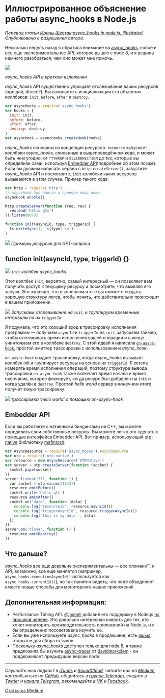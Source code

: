 # Иллюстрированное объяснение работы async_hooks в Node.js

*Перевод статьи [Ирины Шестак](https://medium.com/@_lrlna?source=post_header_lockup):[async_hooks in node.js, illustrated](https://medium.com/the-node-js-collection/async-hooks-in-node-js-illustrated-b7ce1344111f). Опубликовано с разрешения автора.*

Несколько недель назад я обратила внимание на [async_hooks](http://devdocs.io/node/async_hooks), новое и все еще экспериментальное API, которое вышло с node 8, и я решила немного разобраться, чем оно может мне помочь.

![](https://cdn-images-1.medium.com/max/2000/1*WvQ_cZPu8DaHTx2StbpPTA.jpeg)

*async_hooks API в кратком изложении*

*async_hooks* API существенно упрощает отслеживание ваших ресурсов (прощай, dtrace?). Вы начинаете с инициализации его объектом коллбэков: `init`, `before`, `after` и `destroy`.

```javascript
var asyncHooks = require('async_hooks')
var hooks = {
  init: init,
  before: before, 
  after: after,
  destroy: destroy
}
var asyncHook = asyncHooks.createHook(hooks)
```

*async_hooks* основаны на концепции ресурсов. `resource` запускает коллбэки *async_hooks*, описанные в вышепреведённом коде, и может быть чем угодно: от `TTYWRAP` и `SSLCONNECTION` до тех, которые вы определили сами, используя [Embedder API](https://nodejs.org/api/async_hooks.html#async_hooks_javascript_embedder_api)(подробнее об этом позже). Если вы должны написать сервер с `http.createServer()`, запустите *async_hooks* API и посмотрите, `init` коллбеки каких ресурсов вызываются в этом случае. Пример такого кода:

```javascript
var http = require('http')
// asyncHook был описан в примере кода выше
asyncHook.enable()

http.createServer(function (req, res) {
  res.end('hello qts')
}).listen(8079)

function init(asyncId, type, triggerId) {
  fs.writeSync(1, `${type} \n`)
}
```

![](https://cdn-images-1.medium.com/max/2000/1*ObGpUcFpGwbTR3naPODtqg.gif)
*Примеры ресурсов для GET-запроса*


## function init(asyncId, type, triggerId) {}

![](https://cdn-images-1.medium.com/max/2000/1*RpvWsEE-O7_8BgEA6ezIdA.jpeg)
*`init` коллбек async_hooks*

Этот коллбек `init`, вероятно, самый интересный — он позволяет вам получить доступ к текущему ресурсу и посмотреть, что вызвало его запуск. Это означает, что в конечном итоге вы сможете создать хорошую структуру логов, чтобы понять, что действительно происходит в вашем приложении.

![](https://cdn-images-1.medium.com/max/1200/1*5wZTATIQvOXIebSR9MPRAg.jpeg)
*Запускаем отслеживание на `init`, и группируем временные интервалы по их `triggerId`*

Я подумала, что это хороший вход в трассировку исполнения программы — получаем `asyncId` и `triggerId` на `init`, запускаем таймер, чтобы отслеживать время исполнения вашей операции и в конце уничтожаем его в коллбеке `destroy`. С этой идеей я написала [`on-async-hook`](https://github.com/lrlna/on-async-hook), простой эмиттер трассировки с использованием *async_hook*.

`on-async-hook` создает трассировку, когда *async_hooks* вызывает коллбек init и группирует ресурсы на основе их `triggerId`. Я хотела измерять время исполнения операций, поэтому структура вывода трассировки `on-async-hook` также включает время начала и время окончания, которое фиксирует, когда ресурс был добавлен на `init` и когда удалён в `destroy`. Простой *hello world* сервер в конечном итоге получит такую трассировку:

![](https://cdn-images-1.medium.com/max/1600/1*NaukfvJ4LfQD-7_sJjXJdg.gif)
*трассировка ‘hello world’ с помощью on-async-hook*

## Embedder API

Если вы работаете с нативными биндингами на C++, вы можете определить свои собственные ресурсы. Вы можете легко это сделать с помощью интерфейса Embedder API. Вот пример, использующий [utp-native](https://github.com/mafintosh/utp-native) библиотеку [mafintosh](https://twitter.com/mafintosh):

```javascript
var AsyncResource = require('async_hooks').AsyncResource
var utp = require('utp-native')
var resource = new AsyncResource('UTPNative')
var server = utp.createServer(function (socket) {
  socket.pipe(socket)
})
server.listen(1337, function () {
  var socket = utp.connect(1337)
  resource.emitBefore()
  socket.write('hello qts')
  resource.emitAfter()
  socket.on('data', function (data) {
    console.log('resourceId', resource.asyncId())
    console.log('triggerAsyncId', resource.triggerAsyncId())
    console.log('this is my data ', data)
  })
})
server.on('close', function () {
  resource.emitDestroy()
})
```

## Что дальше?

*async_hooks* все еще довольно экспериментальны — все сломано™, и API, возможно, все еще меняется (например, `async_hooks.executionAsyncId()` используется как `async_hooks.currentId()`), но так приятно видеть, что node объединяет вместе новые способы для мониторинга наших приложений.

## Дополнительная информация:

* Performance Timing API. [@jasnell](https://twitter.com/jasnell) добавил его поддержку в Node.js [на прошлой неделе](https://medium.com/the-node-js-collection/async-hooks-in-node-js-illustrated-b7ce1344111f). Это довольно интересная новость для тех, кто хочет мониторить производительность приложений на Node.js, и я бы определенно посоветовала изучить её.
* Если вы уже используете *async_hooks* в продакшене, есть [ишью](https://github.com/nodejs/node/issues/14794), открытое для сбора отзывов.
* Поскольку *async_hooks* доступен только для node 8, я также предложила бы изучить [async-tracer](http://github.com/davidmarkclements/async-tracer) от  [davidmarkclem](https://twitter.com/davidmarkclem) - он поддерживает предыдущие версии node.

---

*Слушайте наш подкаст в [iTunes](https://itunes.apple.com/ru/podcast/девшахта/id1226773343) и [SoundCloud](https://soundcloud.com/devschacht), читайте нас на [Medium](https://medium.com/devschacht), контрибьютьте на [GitHub](https://github.com/devSchacht), общайтесь в [группе Telegram](https://t.me/devSchacht), следите в [Twitter](https://twitter.com/DevSchacht) и [канале Telegram](https://t.me/devSchachtChannel), рекомендуйте в [VK](https://vk.com/devschacht) и [Facebook](https://www.facebook.com/devSchacht).*

[Статья на Medium](https://medium.com/devschacht/async-hooks-in-node-js-illustrated-e8ddcfcffac9)
